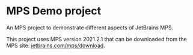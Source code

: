 # MPS Demo project

An MPS project to demonstrate different aspects of JetBrains MPS.

This project uses MPS version 2021.2.1 that can be downloaded from the MPS site: [jetbrains.com/mps/download](https://www.jetbrains.com/mps/download).